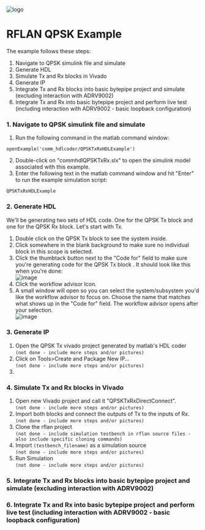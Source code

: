 ![logo](../../docs/BytePipe_Logo.png)

# RFLAN QPSK Example

The example follows these steps:
1. Navigate to QPSK simulink file and simulate
2. Generate HDL
3. Simulate Tx and Rx blocks in Vivado
4. Generate IP
5. Integrate Tx and Rx blocks into basic bytepipe project and simulate (excluding interaction with ADRV9002)
6. Integrate Tx and Rx into basic bytepipe project and perform live test (including interaction with ADRV9002 - basic loopback configuration)

### 1. Navigate to QPSK simulink file and simulate
  1. Run the following command in the matlab command window:
```
openExample('comm_hdlcoder/QPSKTxRxHDLExample')
```
  2. Double-click on "commhdlQPSKTxRx.slx" to open the simulink model associated with this example.
  3. Enter the following text in the matlab command window and hit "Enter" to run the example simulation script:
```
QPSKTxRxHDLExample
```
### 2. Generate HDL
We'll be generating two sets of HDL code. One for the QPSK Tx block and one for the QPSK Rx block. Let's start with Tx.
  1. Double click on the QPSK Tx block to see the system inside.
  2. Click somewhere in the blank background to make sure no individual block in this scope is selected.
  3. Click the thumbtack button next to the "Code for" field to make sure you're generating code for the QPSK Tx block .
  It should look like this when you're done:<br>
 ![image](https://user-images.githubusercontent.com/122583249/215590267-54345150-1b8c-4d64-9408-0e6275ce6ba1.png)
  4. Click the workflow advisor Icon.
  5. A small window will open so you can select the system/subsystem you'd like the workflow advisor to focus on. Choose the name that matches what shows up in the "Code for" field. The workflow advisor opens after your selection.<br>
 ![image](https://user-images.githubusercontent.com/122583249/215621680-cc484861-7188-411e-83e1-e6a82db46dcb.png)

### 3. Generate IP
  1. Open the QPSK Tx vivado project generated by matlab's HDL coder<br> ` (not done - include more steps and/or pictures) `
  2. Click on Tools>Create and Package New IP...<br> ` (not done - include more steps and/or pictures) `
  3. 
### 4. Simulate Tx and Rx blocks in Vivado
  1. Open new Vivado project and call it "QPSKTxRxDirectConnect". <br> ` (not done - include more steps and/or pictures) `
  2. Import both blocks and connect the outputs of Tx to the inputs of Rx. <br>`(not done - include more steps and/or pictures)`
  3. Clone the rflan project<br>`(not done - include simulation testbench in rflan source files - also include specific cloning commands)`
  4. Import `(testbench_filename)` as a simulation source <br>`(not done - include more steps and/or pictures)`
  5. Run Simulation <br>`(not done - include more steps and/or pictures)`
### 5. Integrate Tx and Rx blocks into basic bytepipe project and simulate (excluding interaction with ADRV9002)

### 6. Integrate Tx and Rx into basic bytepipe project and perform live test (including interaction with ADRV9002 - basic loopback configuration)

<!--The rflan qpsk example utilizes the basic [rflan build](https://github.com/NextGenRF-Design-Inc/bytepipe_sdk/src/rflan/README.md) to send baseband information over a bandpass channel. 

The example follows these steps:
1. Generate input bits
2. Transform symbols into I and Q samples 
3. Write samples to bytepipe using the CLI (command line interface)
4. Bytepipe streams samples to ADRV9002 RF IC for modulation
5. Bandpass signal interacts with communication channel
6. Bytepipe streams demodulated samples from ADRV9002 RF IC 
7. Read samples from bytepipe using the CLI (command line interface)
8. transform I and Q samples into output bits
9. Compare received and transmitted bits

### 1.Generate input bits

We chose to randomly generate packet payloads of 2240 bits. 
Each payload is accompanied by a 26 bit preamble in each packet.
Frame Efficiency = (payload_length)/(payload_length + overhead_length) = 2240/(2240 + 26) = 0.9885

### 2. Transform Symbols into baseband I and Q samples

A QPSK modulator uses each pair of bits (non-overlapping) to decide the amplitude of I and Q components produced on it's output.
These waveforms are then passes through an FIR RRC filter.

### 3. Write samples to bytepipe using the CLI (command line interface)

Now it's time to take the baseband signal produced in step 2 and modulate it to a frequency suitable for a given channel. 
We'll do this by streaming I and Q samples to the bytepipe through it's CLI. The attached model will handle this. (!!attach model!!)

### 4. Bytepipe streams samples to ADRV9002 RF IC for modulation
```javascript
var s = "JavaScript syntax highlighting";
alert(s);
```

### 5. Bandpass signal interacts with communication channel


### 6. Bytepipe streams demodulated samples from ADRV9002 RF IC 


### 7. Read samples from bytepipe using the CLI (command line interface)


### 8. transform I and Q samples into output bits


### 9. Compare received and transmitted symbols-->
